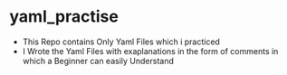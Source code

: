 # yaml_practise

- This Repo contains Only Yaml Files which i practiced 
- I Wrote the Yaml Files with exaplanations in the form of comments in which a Beginner can easily Understand
